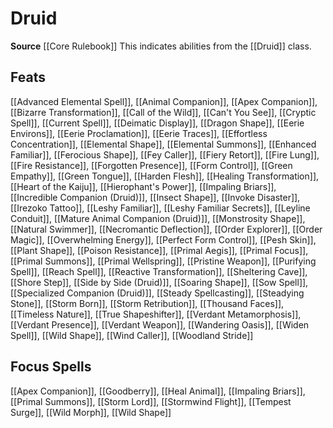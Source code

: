 ﻿---
id: '52'
name: Druid
rarity: Common
source: '[[DATABASE/source/Core Rulebook|Core Rulebook]]'
trait:
- Druid
type: Trait

---
# Druid

**Source** [[Core Rulebook]] 
This indicates abilities from the [[Druid]] class.

## Feats

[[Advanced Elemental Spell]], [[Animal Companion]], [[Apex Companion]], [[Bizarre Transformation]], [[Call of the Wild]], [[Can't You See]], [[Cryptic Spell]], [[Current Spell]], [[Deimatic Display]], [[Dragon Shape]], [[Eerie Environs]], [[Eerie Proclamation]], [[Eerie Traces]], [[Effortless Concentration]], [[Elemental Shape]], [[Elemental Summons]], [[Enhanced Familiar]], [[Ferocious Shape]], [[Fey Caller]], [[Fiery Retort]], [[Fire Lung]], [[Fire Resistance]], [[Forgotten Presence]], [[Form Control]], [[Green Empathy]], [[Green Tongue]], [[Harden Flesh]], [[Healing Transformation]], [[Heart of the Kaiju]], [[Hierophant's Power]], [[Impaling Briars]], [[Incredible Companion (Druid)]], [[Insect Shape]], [[Invoke Disaster]], [[Irezoko Tattoo]], [[Leshy Familiar]], [[Leshy Familiar Secrets]], [[Leyline Conduit]], [[Mature Animal Companion (Druid)]], [[Monstrosity Shape]], [[Natural Swimmer]], [[Necromantic Deflection]], [[Order Explorer]], [[Order Magic]], [[Overwhelming Energy]], [[Perfect Form Control]], [[Pesh Skin]], [[Plant Shape]], [[Poison Resistance]], [[Primal Aegis]], [[Primal Focus]], [[Primal Summons]], [[Primal Wellspring]], [[Pristine Weapon]], [[Purifying Spell]], [[Reach Spell]], [[Reactive Transformation]], [[Sheltering Cave]], [[Shore Step]], [[Side by Side (Druid)]], [[Soaring Shape]], [[Sow Spell]], [[Specialized Companion (Druid)]], [[Steady Spellcasting]], [[Steadying Stone]], [[Storm Born]], [[Storm Retribution]], [[Thousand Faces]], [[Timeless Nature]], [[True Shapeshifter]], [[Verdant Metamorphosis]], [[Verdant Presence]], [[Verdant Weapon]], [[Wandering Oasis]], [[Widen Spell]], [[Wild Shape]], [[Wind Caller]], [[Woodland Stride]]

## Focus Spells

[[Apex Companion]], [[Goodberry]], [[Heal Animal]], [[Impaling Briars]], [[Primal Summons]], [[Storm Lord]], [[Stormwind Flight]], [[Tempest Surge]], [[Wild Morph]], [[Wild Shape]]
